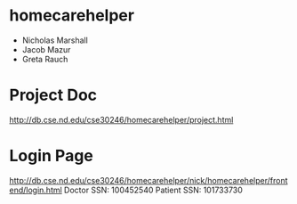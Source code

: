 # homecarehelper
- Nicholas Marshall
- Jacob Mazur
- Greta Rauch

# Project Doc
http://db.cse.nd.edu/cse30246/homecarehelper/project.html

# Login Page
http://db.cse.nd.edu/cse30246/homecarehelper/nick/homecarehelper/frontend/login.html
Doctor SSN: 100452540
Patient SSN: 101733730
